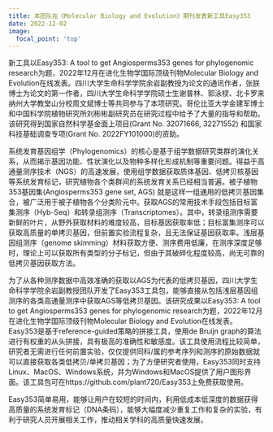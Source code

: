 ```yaml
---
title: 本团队在《Molecular Biology and Evolution》期刊发表新工具Easy353
date: 2022-12-02
image:
  focal_point: 'top'
---
```


新工具以Easy353: A tool to get Angiosperms353 genes for phylogenomic research为题，2022年12月在进化生物学国际顶级刊物Molecular Biology and Evolution在线发表。四川大学生命科学学院余岩副教授为论文的通讯作者，张朕博士为论文的第一作者，四川大学生命科学学院硕士生谢普林、郭泳棂、北卡罗来纳州大学教堂山分校周文斌博士等共同参与了本项研究。哥伦比亚大学金建军博士和中国科学院植物研究所刘彬彬副研究员在研究过程中给予了大量的指导和帮助。该研究得到国家自然科学基金面上项目(Grant No. 32071666, 32271552) 和国家科技基础调查专项(Grant No. 2022FY101000)的资助。
<!--more-->

系统发育基因组学（Phylogenomics）的核心是基于组学数据研究类群的演化关系，从而揭示基因功能、性状演化以及物种多样化形成机制等重要问题。得益于高通量测序技术（NGS）的高速发展，使用组学数据获取质体基因、低拷贝核基因等系统发育标记，研究植物各个类群间的系统发育关系已经相当普遍。被子植物353基因集(Angiosperms353 gene set, AGS) 就是这样一组通用的低拷贝基因集合，被广泛用于被子植物各个分类阶元中。获取AGS的常用技术手段包括目标富集测序（Hyb-Seq）和转录组测序（Transcriptomes）。其中，转录组测序需要新鲜的叶片，从野外获取材料的难度较高，目标基因获取率低；目标富集测序可以获取高质量的单拷贝基因，但前置实验流程复杂，且无法保证基因获取率。浅层基因组测序（genome skimming）材料获取方便、测序费用低廉，在测序深度足够时，理论上可以获取所有类型的分子标记，但由于其破碎化程度较高，尚无可靠的低拷贝基因获取方法。

为了从各种测序数据中高效准确的获取以AGS为代表的低拷贝基因，四川大学生命科学学院余岩副教授团队开发了Easy353工具包，能够直接从包括浅层基因组测序的各类高通量测序中获取AGS等低拷贝基因。该研究成果以Easy353: A tool to get Angiosperms353 genes for phylogenomic research为题，2022年12月在进化生物学国际顶级刊物Molecular Biology and Evolution在线发表。Easy353是基于reference-guided策略的拼接工具，使用de Bruijn graph的算法进行有权重的从头拼接，具有极高的准确性和敏感度。该工具使用流程比较简单，研究者无需进行任何前置实验，仅仅提供同科/属的参考序列和测序的原始数据就可以直接获取各类低拷贝/单拷贝基因；为了方便研究者使用，Easy353同时支持Linux、MacOS、Windows系统，并为Windows和MacOS提供了用户图形界面。该工具包可在https://github.com/plant720/Easy353上免费获取使用。

Easy353简单易用，能够让用户在较短的时间内，利用低成本低深度的数据获得高质量的系统发育标记（DNA条码），能够大幅度减少重复工作和复杂的实验，有利于研究人员开展相关工作，推动相关学科的高质量快速发展。
